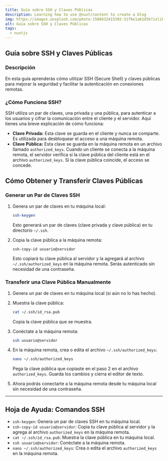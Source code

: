 ```yaml
---
title: Guía sobre SSH y Claves Públicas
description: Learning how to use @nuxt/content to create a blog
img: https://images.unsplash.com/photo-1588432415392-51f6e1a61d5b?ixlib=rb-1.2.1&ixid=eyJhcHBfaWQiOjEyMDd9&auto=format&fit=crop&w=634&q=80
alt: Guía sobre SSH y Claves Públicas
tags:
  - nuxtjs
---
```


## Guía sobre SSH y Claves Públicas

### Descripción

En esta guía aprenderás cómo utilizar SSH (Secure Shell) y claves públicas para mejorar la seguridad y facilitar la autenticación en conexiones remotas.

### ¿Cómo Funciona SSH?

SSH utiliza un par de claves, una privada y una pública, para autenticar a los usuarios y cifrar la comunicación entre el cliente y el servidor. Aquí tienes una breve explicación de cómo funciona:

- **Clave Privada:** Esta clave se guarda en el cliente y nunca se comparte. Es utilizada para desbloquear el acceso a una máquina remota.
- **Clave Pública:** Esta clave se guarda en la máquina remota en un archivo llamado `authorized_keys`. Cuando un cliente se conecta a la máquina remota, el servidor verifica si la clave pública del cliente está en el archivo `authorized_keys`. Si la clave pública coincide, el acceso se concede.

## Cómo Obtener y Transferir Claves Públicas

### Generar un Par de Claves SSH

1. Genera un par de claves en tu máquina local:

   ```bash
   ssh-keygen
   ```

   Esto generará un par de claves (clave privada y clave pública) en tu directorio `~/.ssh`.

2. Copia la clave pública a la máquina remota:

   ```bash
   ssh-copy-id usuario@servidor
   ```

   Esto copiará tu clave pública al servidor y la agregará al archivo `~/.ssh/authorized_keys` en la máquina remota. Serás autenticado sin necesidad de una contraseña.

### Transferir una Clave Pública Manualmente

1. Genera un par de claves en tu máquina local (si aún no lo has hecho).
2. Muestra la clave pública:

   ```bash
   cat ~/.ssh/id_rsa.pub
   ```

   Copia la clave pública que se muestra.

3. Conéctate a la máquina remota:

   ```bash
   ssh usuario@servidor
   ```

4. En la máquina remota, crea o edita el archivo `~/.ssh/authorized_keys`:

   ```bash
   nano ~/.ssh/authorized_keys
   ```

   Pega la clave pública que copiaste en el paso 2 en el archivo `authorized_keys`. Guarda los cambios y cierra el editor de texto.

5. Ahora podrás conectarte a la máquina remota desde tu máquina local sin necesidad de una contraseña.

---

## Hoja de Ayuda: Comandos SSH

- `ssh-keygen`: Genera un par de claves SSH en tu máquina local.
- `ssh-copy-id usuario@servidor`: Copia tu clave pública al servidor y la agrega al archivo `authorized_keys` en la máquina remota.
- `cat ~/.ssh/id_rsa.pub`: Muestra la clave pública en tu máquina local.
- `ssh usuario@servidor`: Conéctate a la máquina remota.
- `nano ~/.ssh/authorized_keys`: Crea o edita el archivo `authorized_keys` en la máquina remota.
